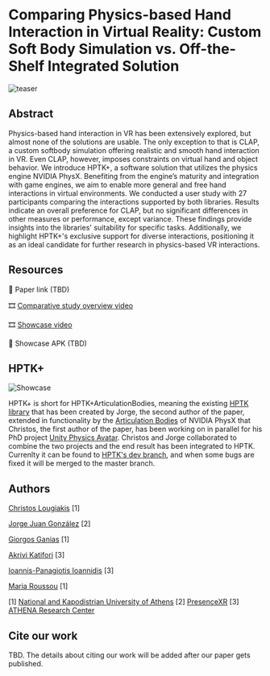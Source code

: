 # Comparing Physics-based Hand Interaction in Virtual Reality: Custom Soft Body Simulation vs. Off-the-Shelf Integrated Solution

![teaser](https://github.com/louspawn/VR-physics-based-hand-interaction-comparison/assets/41284921/131415f4-42e9-4fce-a0e6-992448f137bf)

## Abstract
Physics-based hand interaction in VR has been extensively explored, but almost none of the solutions are usable. The only exception to that is CLAP, a custom softbody simulation offering realistic and smooth hand interaction in VR. Even CLAP, however, imposes constraints on virtual hand and object behavior. We introduce HPTK+, a software solution that utilizes the physics engine NVIDIA PhysX. Benefiting from the engine’s maturity and integration with game engines, we aim to enable more general and free hand interactions in virtual environments. We conducted a user study with 27 participants comparing the interactions supported by both libraries. Results indicate an overall preference for CLAP, but no significant differences in other measures or performance, except variance. These findings provide insights into the libraries' suitability for specific tasks. Additionally, we highlight HPTK+'s exclusive support for diverse interactions, positioning it as an ideal candidate for further research in physics-based VR interactions.

## Resources

📰 Paper link (TBD)

🎞️ [Comparative study overview video](https://youtu.be/CYSmvZRWVzk)

🎞️ [Showcase video](https://youtu.be/NAQ02zyXUaE)

🥽 Showcase APK (TBD)

## HPTK+

![Showcase](https://github.com/louspawn/VR-physics-based-hand-interaction-comparison/assets/41284921/055ef58c-0fcc-4d77-aea3-f738bb601d78)

HPTK+ is short for HPTK+ArticulationBodies, meaning the existing [HPTK library](https://github.com/jorgejgnz/HPTK) that has been created by Jorge, the second author of the paper, extended in functionality by the [Articulation Bodies](https://docs.unity3d.com/Manual/class-ArticulationBody.html) of NVIDIA PhysX that Christos, the first author of the paper, has been working on in parallel for his PhD project [Unity Physics Avatar](https://github.com/DI-UOA-RealityLab/Unity.Physics.Avatar). Christos and Jorge collaborated to combine the two projects and the end result has been integrated to HPTK. Currenlty it can be found to [HPTK's dev branch](https://github.com/jorgejgnz/HPTK/tree/dev), and when some bugs are fixed it will be merged to the master branch.

## Authors

[​Christos Lougiakis](http://users.uoa.gr/~chrislou/) [1]

[Jorge Juan González](https://www.linkedin.com/in/jorgejgnz/) [2]

[Giorgos Ganias](https://www.linkedin.com/in/giorgos-ganias-801928164/) [1]

[Akrivi Katifori](https://www.linkedin.com/in/akrivi-katifori-34852818a/) [3]

[Ioannis-Panagiotis Ioannidis](https://www.linkedin.com/in/ioannis-ioannidis-a85a0a271/) [3]

[Maria Roussou](https://www.di.uoa.gr/en/staff/45) [1]


[1] [National and Kapodistrian University of Athens](https://en.uoa.gr/) [2] [PresenceXR](https://pxr.es/) [3] [ATHENA Research Center](https://www.athenarc.gr/en/home)

## Cite our work
TBD. The details about citing our work will be added after our paper gets published.
